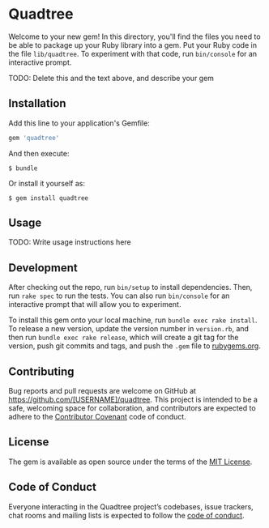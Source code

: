 # Quadtree

Welcome to your new gem! In this directory, you'll find the files you need to be able to package up your Ruby library into a gem. Put your Ruby code in the file `lib/quadtree`. To experiment with that code, run `bin/console` for an interactive prompt.

TODO: Delete this and the text above, and describe your gem

## Installation

Add this line to your application's Gemfile:

```ruby
gem 'quadtree'
```

And then execute:

    $ bundle

Or install it yourself as:

    $ gem install quadtree

## Usage

TODO: Write usage instructions here

## Development

After checking out the repo, run `bin/setup` to install dependencies. Then, run `rake spec` to run the tests. You can also run `bin/console` for an interactive prompt that will allow you to experiment.

To install this gem onto your local machine, run `bundle exec rake install`. To release a new version, update the version number in `version.rb`, and then run `bundle exec rake release`, which will create a git tag for the version, push git commits and tags, and push the `.gem` file to [rubygems.org](https://rubygems.org).

## Contributing

Bug reports and pull requests are welcome on GitHub at https://github.com/[USERNAME]/quadtree. This project is intended to be a safe, welcoming space for collaboration, and contributors are expected to adhere to the [Contributor Covenant](http://contributor-covenant.org) code of conduct.

## License

The gem is available as open source under the terms of the [MIT License](https://opensource.org/licenses/MIT).

## Code of Conduct

Everyone interacting in the Quadtree project’s codebases, issue trackers, chat rooms and mailing lists is expected to follow the [code of conduct](https://github.com/[USERNAME]/quadtree/blob/master/CODE_OF_CONDUCT.md).
